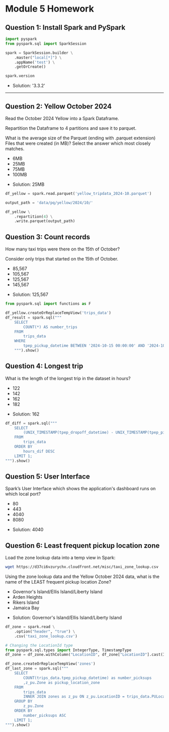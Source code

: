 # Module 5 Homework

## Question 1: Install Spark and PySpark
```python
import pyspark
from pyspark.sql import SparkSession

spark = SparkSession.builder \
    .master("local[*]") \
    .appName('test') \
    .getOrCreate()

spark.version
```
* Solution: '3.3.2'
---

## Question 2: Yellow October 2024

Read the October 2024 Yellow into a Spark Dataframe.

Repartition the Dataframe to 4 partitions and save it to parquet.

What is the average size of the Parquet (ending with .parquet extension) Files that were created (in MB)? Select the answer which most closely matches.

- 6MB
- 25MB
- 75MB
- 100MB

* Solution: 25MB
```python
df_yellow = spark.read.parquet('yellow_tripdata_2024-10.parquet')

output_path = 'data/pq/yellow/2024/10/'

df_yellow \
    .repartition(4) \
    .write.parquet(output_path)
```

## Question 3: Count records 

How many taxi trips were there on the 15th of October?

Consider only trips that started on the 15th of October.

- 85,567
- 105,567
- 125,567
- 145,567

* Solution: 125,567
```python
from pyspark.sql import functions as F

df_yellow.createOrReplaceTempView('trips_data')
df_result = spark.sql("""
    SELECT 
        COUNT(*) AS number_trips
    FROM 
        trips_data
    WHERE
        tpep_pickup_datetime BETWEEN '2024-10-15 00:00:00' AND '2024-10-15 23:59:59'
    """).show()
```

## Question 4: Longest trip

What is the length of the longest trip in the dataset in hours?

- 122
- 142
- 162
- 182

* Solution: 162
```python
df_diff = spark.sql("""
    SELECT 
        (UNIX_TIMESTAMP(tpep_dropoff_datetime) - UNIX_TIMESTAMP(tpep_pickup_datetime)) / 3600 AS hours_dif
    FROM 
        trips_data
    ORDER BY 
        hours_dif DESC
    LIMIT 1;
""").show()
```

## Question 5: User Interface

Spark’s User Interface which shows the application's dashboard runs on which local port?

- 80
- 443
- 4040
- 8080


* Solution: 4040


## Question 6: Least frequent pickup location zone

Load the zone lookup data into a temp view in Spark:

```bash
wget https://d37ci6vzurychx.cloudfront.net/misc/taxi_zone_lookup.csv
```

Using the zone lookup data and the Yellow October 2024 data, what is the name of the LEAST frequent pickup location Zone?

- Governor's Island/Ellis Island/Liberty Island
- Arden Heights
- Rikers Island
- Jamaica Bay

* Solution: Governor's Island/Ellis Island/Liberty Island

```python
df_zone = spark.read \
    .option("header", "true") \
    .csv('taxi_zone_lookup.csv')

# Changing the LocationId type
from pyspark.sql.types import IntegerType, TimestampType
df_zone = df_zone.withColumn("LocationID", df_zone["LocationID"].cast(IntegerType()))

df_zone.createOrReplaceTempView('zones')
df_last_zone = spark.sql("""
    SELECT 
        COUNT(trips_data.tpep_pickup_datetime) as number_picksups
        ,z_pu.Zone as pickup_location_zone
    FROM
        trips_data
        INNER JOIN zones as z_pu ON z_pu.LocationID = trips_data.PULocationID
    GROUP BY
        z_pu.Zone
    ORDER BY
        number_picksups ASC
    LIMIT 1;
""").show()
```